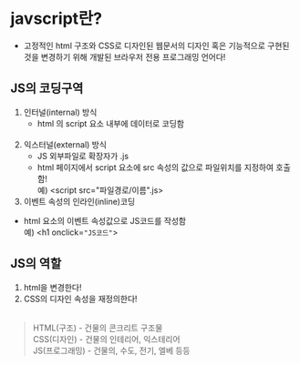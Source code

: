 # javscript란?
- 고정적인 html 구조와 CSS로 디자인된 웹문서의 디자인 혹은 기능적으로 구현된 것을 변경하기 위해 개발된 브라우저 전용 프로그래밍 언어다!

## JS의 코딩구역
1. 인터널(internal) 방식
    - html 의 script 요소 내부에 데이터로 코딩함<br /><br />
2. 익스터널(external) 방식
    - JS 외부파일로 확장자가 .js
    - html 페이지에서 script 요소에 src 속성의 값으로 파일위치를 지정하여 호출함!<br />
    예) <script src="파일경로/이름".js> <br />
3. 이벤트 속성의 인라인(inline)코딩
- html 요소의 이벤트 속성값으로 JS코드를 작성함<br />
예) <h1 onclick=`"JS코드"`>

## JS의 역할
1. html을 변경한다!
2. CSS의 디자인 속성을 재정의한다!<br/><br/>

> HTML(구조) - 건물의 콘크리트 구조물<br/>
> CSS(디자인) - 건물의 인테리어, 익스테리어<br/>
> JS(프로그래밍) - 건물의, 수도, 전기, 엘베 등등
